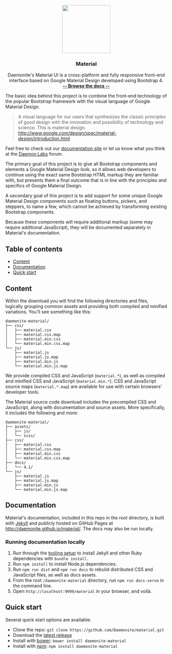 <p align="center">
  <a href="http://daemonite.github.io/material/">
    <img src="http://daemonite.github.io/material/apple-touch-icon.png" width="150">
  </a>
</p>

<h3 align="center">Material</h3>

<p align="center">
  Daemonite's Material UI is a cross-platform and fully responsive front-end interface based on Google Material Design developed using Bootstrap 4.
  <br>
  <a href="http://daemonite.github.io/material/docs/4.1/getting-started/introduction/" target="_blank"><strong>-- Browse the docs --</strong></a>
</p>

The basic idea behind this project is to combine the front-end technology of the popular Bootstrap framework with the visual language of Google Material Design.

> A visual language for our users that synthesizes the classic principles of good design with the innovation and possibility of technology and science. This is material design.
> http://www.google.com/design/spec/material-design/introduction.html

Feel free to check out our [documentation site](http://daemonite.github.io/material/) or let us know what you think at the [Daemon Labs](http://labs.daemon.com.au) forum.

The primary goal of this project is to give all Bootstrap components and elements a Google Material Design look, so it allows web developers to continue using the exact same Bootstrap HTML markup they are familiar with, but presents them a final outcome that is in line with the principles and specifics of Google Material Design.

A secondary goal of this project is to add support for some unique Google Material Design components such as floating buttons, pickers, and steppers, to name a few, which cannot be achieved by transforming existing Bootstrap components.

Because these components will require additional markup (some may require additional JavaScript), they will be documented separately in Material's documentation.

## Table of contents

- [Content](#content)
- [Documentation](#documentation)
- [Quick start](#quick-start)

## Content

Within the download you will find the following directories and files, logically grouping common assets and providing both compiled and minified variations. You'll see something like this:

```
daemonite-material/
├── css/
│   ├── material.css
│   ├── material.css.map
│   ├── material.min.css
│   └── material.min.css.map
└── js/
    ├── material.js
    ├── material.js.map
    ├── material.min.js
    └── material.min.js.map
```

We provide compiled CSS and JavaScript (`material.*`), as well as compiled and minified CSS and JavaScript (`material.min.*`). CSS and JavaScript source maps (`material.*.map`) are available for use with certain browsers' developer tools.

The Material source code download includes the precompiled CSS and JavaScript, along with documentation and source assets. More specifically, it includes the following and more:

```
daemonite-material/
├── assets/
│   ├── js/
│   └── scss/
├── css/
│   ├── material.css
│   ├── material.css.map
│   ├── material.min.css
│   └── material.min.css.map
├── docs/
│   └── 4.1/
└── js/
    ├── material.js
    ├── material.js.map
    ├── material.min.js
    └── material.min.js.map
```

## Documentation

Material's documentation, included in this repo in the root directory, is built with [Jekyll](https://jekyllrb.com/) and publicly hosted on GitHub Pages at <http://daemonite.github.io/material/>. The docs may also be run locally.

### Running documentation locally

1. Run through the [tooling setup](http://daemonite.github.io/material/docs/4.1/getting-started/tooling/#getting-started) to install Jekyll and other Ruby dependencies with `bundle install`.
2. Run `npm install` to install Node.js dependencies.
3. Run `npm run dist` and `npm run docs` to rebuild distributed CSS and JavaScript files, as well as docs assets.
4. From the root `/daemonite-material` directory, run `npm run docs-serve` in the command line.
5. Open `http://localhost:9999/material` in your browser, and voilà.

## Quick start

Several quick start options are available:

- Clone the repo: `git clone https://github.com/Daemonite/material.git`
- Download the [latest release](https://github.com/Daemonite/material/releases)
- Install with [bower](https://bower.io/): `bower install daemonite-material`
- Install with [npm](https://www.npmjs.com/): `npm install daemonite-material`
